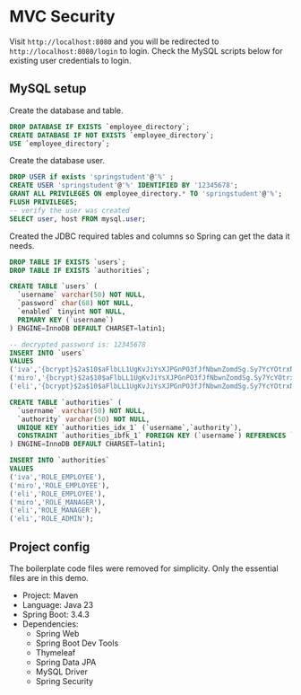 # MVC Security

Visit `http://localhost:8080` and you will be redirected to `http://localhost:8080/login` to login. Check the MySQL scripts below for existing user credentials to login.

## MySQL setup

Create the database and table.

```sql
DROP DATABASE IF EXISTS `employee_directory`;
CREATE DATABASE IF NOT EXISTS `employee_directory`;
USE `employee_directory`;
```

Create the database user.

```sql
DROP USER if exists 'springstudent'@'%' ;
CREATE USER 'springstudent'@'%' IDENTIFIED BY '12345678';
GRANT ALL PRIVILEGES ON employee_directory.* TO 'springstudent'@'%';
FLUSH PRIVILEGES;
-- verify the user was created
SELECT user, host FROM mysql.user;
```

Created the JDBC required tables and columns so Spring can get the data it needs.

```sql
DROP TABLE IF EXISTS `users`;
DROP TABLE IF EXISTS `authorities`;

CREATE TABLE `users` (
  `username` varchar(50) NOT NULL,
  `password` char(68) NOT NULL,
  `enabled` tinyint NOT NULL,
  PRIMARY KEY (`username`)
) ENGINE=InnoDB DEFAULT CHARSET=latin1;

-- decrypted password is: 12345678
INSERT INTO `users`
VALUES
('iva','{bcrypt}$2a$10$aFlbLL1UgKvJiYsXJPGnPO3fJfNbwnZomdSg.Sy7YcYOtrxNsGiGO',1),
('miro','{bcrypt}$2a$10$aFlbLL1UgKvJiYsXJPGnPO3fJfNbwnZomdSg.Sy7YcYOtrxNsGiGO',1),
('eli','{bcrypt}$2a$10$aFlbLL1UgKvJiYsXJPGnPO3fJfNbwnZomdSg.Sy7YcYOtrxNsGiGO',1);

CREATE TABLE `authorities` (
  `username` varchar(50) NOT NULL,
  `authority` varchar(50) NOT NULL,
  UNIQUE KEY `authorities_idx_1` (`username`,`authority`),
  CONSTRAINT `authorities_ibfk_1` FOREIGN KEY (`username`) REFERENCES `users` (`username`)
) ENGINE=InnoDB DEFAULT CHARSET=latin1;

INSERT INTO `authorities`
VALUES
('iva','ROLE_EMPLOYEE'),
('miro','ROLE_EMPLOYEE'),
('eli','ROLE_EMPLOYEE'),
('miro','ROLE_MANAGER'),
('eli','ROLE_MANAGER'),
('eli','ROLE_ADMIN');
```

## Project config

The boilerplate code files were removed for simplicity. Only the essential files are in this demo.

- Project: Maven
- Language: Java 23
- Spring Boot: 3.4.3
- Dependencies:
  - Spring Web
  - Spring Boot Dev Tools
  - Thymeleaf
  - Spring Data JPA
  - MySQL Driver
  - Spring Security
